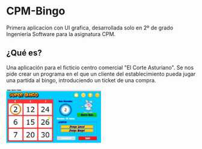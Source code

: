 # CPM-Bingo
Primera aplicacion con UI grafica, desarrollada solo en 2º de grado Ingeniería Software para la asignatura CPM.

## ¿Qué es?
Una aplicación para el ficticio centro comercial "El Corte Asturiano".
Se nos pide crear un programa en el que un cliente del establecimiento pueda jugar una partida al bingo, introduciendo un ticket de una compra.

<img src="docs/img/bingo_play_view.jpg" alt="Play_view" width='50%'/>


